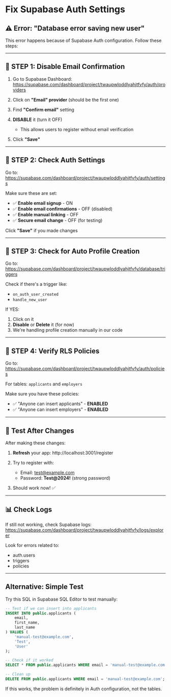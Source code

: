 # Fix Supabase Auth Settings

## ⚠️ Error: "Database error saving new user"

This error happens because of Supabase Auth configuration. Follow these steps:

---

## 🔧 STEP 1: Disable Email Confirmation

1. Go to Supabase Dashboard: https://supabase.com/dashboard/project/twaupwloddlyahjtfvfy/auth/providers

2. Click on **"Email" provider** (should be the first one)

3. Find **"Confirm email"** setting

4. **DISABLE** it (turn it OFF)
   - This allows users to register without email verification

5. Click **"Save"**

---

## 🔧 STEP 2: Check Auth Settings

Go to: https://supabase.com/dashboard/project/twaupwloddlyahjtfvfy/auth/settings

Make sure these are set:

- ✅ **Enable email signup** - ON
- ✅ **Enable email confirmations** - OFF (disabled)
- ✅ **Enable manual linking** - OFF
- ✅ **Secure email change** - OFF (for testing)

Click **"Save"** if you made changes

---

## 🔧 STEP 3: Check for Auto Profile Creation

Go to: https://supabase.com/dashboard/project/twaupwloddlyahjtfvfy/database/triggers

Check if there's a trigger like:
- `on_auth_user_created`
- `handle_new_user`

If YES:
1. Click on it
2. **Disable** or **Delete** it (for now)
3. We're handling profile creation manually in our code

---

## 🔧 STEP 4: Verify RLS Policies

Go to: https://supabase.com/dashboard/project/twaupwloddlyahjtfvfy/auth/policies

For tables: `applicants` and `employers`

Make sure you have these policies:
- ✅ "Anyone can insert applicants" - **ENABLED**
- ✅ "Anyone can insert employers" - **ENABLED**

---

## 🧪 Test After Changes

After making these changes:

1. **Refresh** your app: http://localhost:3001/register

2. Try to register with:
   - Email: test@example.com
   - Password: **Test@2024!** (strong password)

3. Should work now! ✅

---

## 📊 Check Logs

If still not working, check Supabase logs:
https://supabase.com/dashboard/project/twaupwloddlyahjtfvfy/logs/explorer

Look for errors related to:
- auth.users
- triggers
- policies

---

## Alternative: Simple Test

Try this SQL in Supabase SQL Editor to test manually:

```sql
-- Test if we can insert into applicants
INSERT INTO public.applicants (
    email, 
    first_name, 
    last_name
) VALUES (
    'manual-test@example.com',
    'Test',
    'User'
);

-- Check if it worked
SELECT * FROM public.applicants WHERE email = 'manual-test@example.com';

-- Clean up
DELETE FROM public.applicants WHERE email = 'manual-test@example.com';
```

If this works, the problem is definitely in Auth configuration, not the tables.

